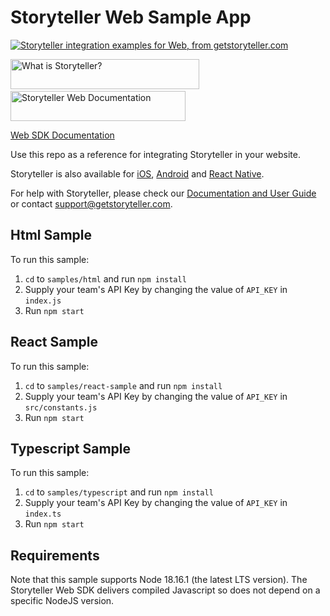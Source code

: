 # Storyteller Web Sample App

<a href="https://getstoryteller.com" target="_blank">
  <img alt="Storyteller integration examples for Web, from getstoryteller.com" src="img/readme-cover.png">
</a>

<p>
  <a href="https://getstoryteller.com" target="_blank"><img alt="What is Storyteller?" src="img/what-is-storyteller-btn.png" width="302" height="48"></a>&nbsp;&nbsp;&nbsp;
  <a href="https://docs.getstoryteller.com/documents/web-sdk" target="_blank"><img alt="Storyteller Web Documentation" src="img/docs-btn.png" width="280" height="48"></a>
</p>

[Web SDK Documentation](https://docs.getstoryteller.com/documents/web-sdk)

Use this repo as a reference for integrating Storyteller in your website.

Storyteller is also available for [iOS](https://github.com/getstoryteller/storyteller-sample-ios), [Android](https://github.com/getstoryteller/storyteller-sample-android) and [React Native](https://github.com/getstoryteller/storyteller-sdk-react-native).

For help with Storyteller, please check our [Documentation and User Guide](https://docs.getstoryteller.com/documents/) or contact [support@getstoryteller.com](mailto:support@getstoryteller.com?Subject=web%20Sample%20App).
## Html Sample

To run this sample:

1. `cd` to `samples/html` and run `npm install`
2. Supply your team's API Key by changing the value of `API_KEY` in `index.js`
3. Run `npm start`

## React Sample

To run this sample:

1. `cd` to `samples/react-sample` and run `npm install`
2. Supply your team's API Key by changing the value of `API_KEY` in `src/constants.js`
3. Run `npm start`

## Typescript Sample

To run this sample:

1. `cd` to `samples/typescript` and run `npm install`
2. Supply your team's API Key by changing the value of `API_KEY` in `index.ts`
3. Run `npm start`

## Requirements

Note that this sample supports Node 18.16.1 (the latest LTS version). The Storyteller Web SDK delivers compiled Javascript so does not depend on a specific NodeJS version.